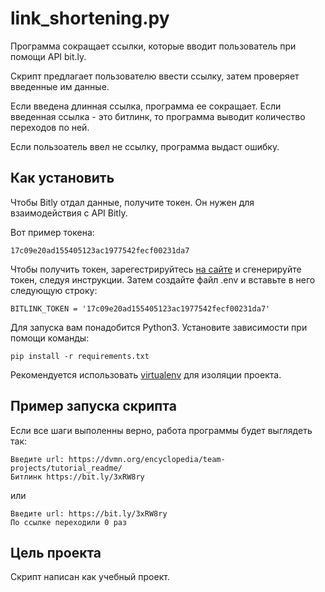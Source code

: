 # link_shortening.py
Программа сокращает ссылки, которые вводит пользователь при помощи API bit.ly. 

Скрипт предлагает пользователю ввести ссылку, затем проверяет введенные им данные. 

Если введена длинная ссылка, программа ее сокращает. Если введенная ссылка - это битлинк, то программа выводит количество переходов по ней.

Если пользоатель ввел не ссылку, программа выдаст ошибку.

## Как установить
Чтобы Bitly отдал данные, получите токен. Он нужен для взаимодействия с API Bitly.

Вот пример токена: 

    17c09e20ad155405123ac1977542fecf00231da7
        
Чтобы получить токен, зарегестрируйтесь [на сайте](https://bitly.com/a/sign_in?rd=/a/oauth_apps) и сгенерируйте токен, следуя инструкции.
Затем создайте файл .env и вставьте в него следующую строку:

    BITLINK_TOKEN = '17c09e20ad155405123ac1977542fecf00231da7'


Для запуска вам понадобится Python3. Установите зависимости при помощи команды:

    pip install -r requirements.txt
    
Рекомендуется использовать [virtualenv](https://pypi.org/project/virtualenv/) для изоляции проекта.
## Пример запуска скрипта
Если все шаги выполенны верно, работа программы будет выглядеть так:

    Введите url: https://dvmn.org/encyclopedia/team-projects/tutorial_readme/
    Битлинк https://bit.ly/3xRW8ry
       
или

    Введите url: https://bit.ly/3xRW8ry
    По ссылке переходили 0 раз 
       
## Цель проекта
Скрипт написан как учебный проект.
